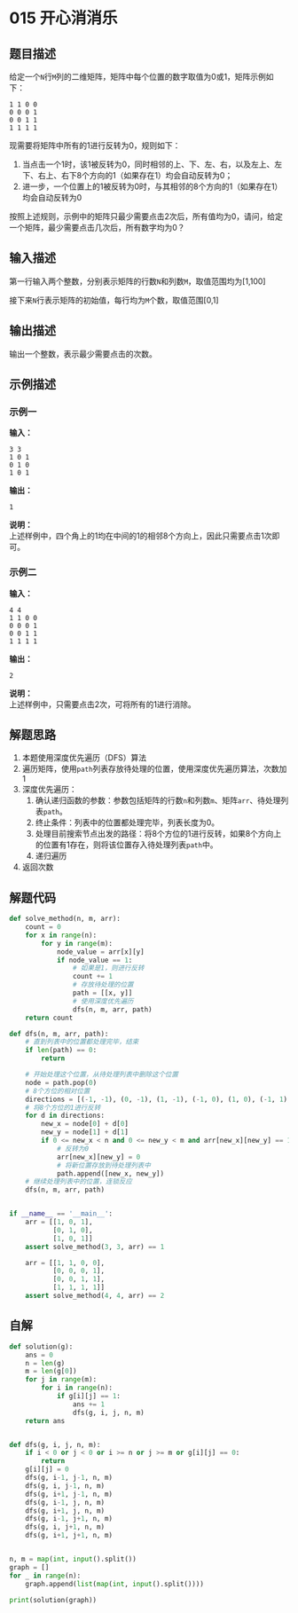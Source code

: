 # 015 开心消消乐

## 题目描述

给定一个`N`行`M`列的二维矩阵，矩阵中每个位置的数字取值为0或1，矩阵示例如下：
```text
1 1 0 0
0 0 0 1
0 0 1 1
1 1 1 1
```

现需要将矩阵中所有的1进行反转为0，规则如下：
1. 当点击一个1时，该1被反转为0，同时相邻的上、下、左、右，以及左上、左下、右上、右下8个方向的1（如果存在1）均会自动反转为0；
2. 进一步，一个位置上的1被反转为0时，与其相邻的8个方向的1（如果存在1）均会自动反转为0

按照上述规则，示例中的矩阵只最少需要点击2次后，所有值均为0，请问，给定一个矩阵，最少需要点击几次后，所有数字均为0？

## 输入描述

第一行输入两个整数，分别表示矩阵的行数`N`和列数`M`，取值范围均为[1,100]

接下来`N`行表示矩阵的初始值，每行均为`M`个数，取值范围[0,1]

## 输出描述

输出一个整数，表示最少需要点击的次数。

## 示例描述

### 示例一

**输入：**
```text
3 3
1 0 1
0 1 0
1 0 1
```

**输出：**
```text
1
```

**说明：**  
上述样例中，四个角上的1均在中间的1的相邻8个方向上，因此只需要点击1次即可。

### 示例二

**输入：**
```text
4 4
1 1 0 0
0 0 0 1
0 0 1 1
1 1 1 1
```

**输出：**
```text
2
```

**说明：**  
上述样例中，只需要点击2次，可将所有的1进行消除。

## 解题思路

1. 本题使用深度优先遍历（DFS）算法
2. 遍历矩阵，使用`path`列表存放待处理的位置，使用深度优先遍历算法，次数加1
3. 深度优先遍历：
    1. 确认递归函数的参数：参数包括矩阵的行数`n`和列数`m`、矩阵`arr`、待处理列表`path`。
    2. 终止条件：列表中的位置都处理完毕，列表长度为0。
    3. 处理目前搜索节点出发的路径：将8个方位的1进行反转，如果8个方向上的位置有1存在，则将该位置存入待处理列表`path`中。
    4. 递归遍历
4. 返回次数

## 解题代码

```python
def solve_method(n, m, arr):
    count = 0
    for x in range(n):
        for y in range(m):
            node_value = arr[x][y]
            if node_value == 1:
                # 如果是1，则进行反转
                count += 1
                # 存放待处理的位置
                path = [[x, y]]
                # 使用深度优先遍历
                dfs(n, m, arr, path)
    return count

def dfs(n, m, arr, path):
    # 直到列表中的位置都处理完毕，结束
    if len(path) == 0:
        return

    # 开始处理这个位置，从待处理列表中删除这个位置
    node = path.pop(0)
    # 8个方位的相对位置
    directions = [(-1, -1), (0, -1), (1, -1), (-1, 0), (1, 0), (-1, 1), (0, 1), (1, 1)]
    # 将8个方位的1进行反转
    for d in directions:
        new_x = node[0] + d[0]
        new_y = node[1] + d[1]
        if 0 <= new_x < n and 0 <= new_y < m and arr[new_x][new_y] == 1:
            # 反转为0
            arr[new_x][new_y] = 0
            # 将新位置存放到待处理列表中
            path.append([new_x, new_y])
    # 继续处理列表中的位置，连锁反应
    dfs(n, m, arr, path)


if __name__ == '__main__':
    arr = [[1, 0, 1],
           [0, 1, 0],
           [1, 0, 1]]
    assert solve_method(3, 3, arr) == 1

    arr = [[1, 1, 0, 0],
           [0, 0, 0, 1],
           [0, 0, 1, 1],
           [1, 1, 1, 1]]
    assert solve_method(4, 4, arr) == 2
```
## 自解
```python
def solution(g):
    ans = 0
    n = len(g)
    m = len(g[0])
    for j in range(m):
        for i in range(n):
            if g[i][j] == 1:
                ans += 1
                dfs(g, i, j, n, m)
    return ans


def dfs(g, i, j, n, m):
    if i < 0 or j < 0 or i >= n or j >= m or g[i][j] == 0:
        return
    g[i][j] = 0
    dfs(g, i-1, j-1, n, m)
    dfs(g, i, j-1, n, m)
    dfs(g, i+1, j-1, n, m)
    dfs(g, i-1, j, n, m)
    dfs(g, i+1, j, n, m)
    dfs(g, i-1, j+1, n, m)
    dfs(g, i, j+1, n, m)
    dfs(g, i+1, j+1, n, m)


n, m = map(int, input().split())
graph = []
for _ in range(n):
    graph.append(list(map(int, input().split())))

print(solution(graph))
```
